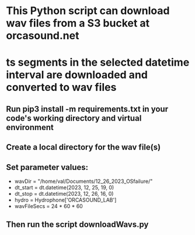 #  This Python script can download wav files from a S3 bucket at orcasound.net
#  ts segments in the selected datetime interval are downloaded and converted to wav files

##  Run pip3 install -m requirements.txt     in your code's working directory and virtual environment

## Create a local directory for the wav file(s)

##  Set parameter values:

* wavDir = "/home/val/Documents/12_26_2023_OSfailure/"
* dt_start = dt.datetime(2023, 12, 25, 19, 0)
* dt_stop =  dt.datetime(2023, 12, 26, 16, 0)
* hydro =  Hydrophone['ORCASOUND_LAB']
* wavFileSecs = 24 * 60 * 60

## Then run the script downloadWavs.py
